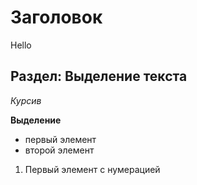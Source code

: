 # Заголовок
Hello

## Раздел: Выделение текста

*Курсив*

**Выделение**

* первый элемент
* второй элемент

1. Первый элемент с нумерацией